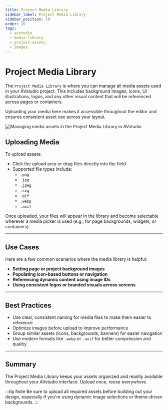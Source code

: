 ```yaml
---
title: Project Media Library
sidebar_label: Project Media Library
sidebar_position: 10
order: 10
tags:
  - avstudio
  - media-library
  - project-assets
  - images
---
```


# Project Media Library

The `Project Media Library` is where you can manage all media assets used in your AVstudio project. This includes background images, icons, UI illustrations, logos, and any other visual content that will be referenced across pages or containers.

Uploading your media here makes it accessible throughout the editor and ensures consistent asset use across your layout.

![Managing media assets in the Project Media Library in AVstudio](./img/project-media-library-configuration.png)

## Uploading Media

To upload assets:

- Click the upload area or drag files directly into the field
- Supported file types include:
  - `.png`
  - `.jpg`
  - `.jpeg`
  - `.svg`
  - `.gif`
  - `.webp`
  - `.avif`

Once uploaded, your files will appear in the library and become selectable wherever a media picker is used (e.g., for page backgrounds, widgets, or containers).

---

## Use Cases

Here are a few common scenarios where the media library is helpful:

- **Setting page or project background images**
- **Populating icon-based buttons or navigation**
- **Referencing dynamic content using image IDs**
- **Using consistent logos or branded visuals across screens**

---

## Best Practices

- Use clear, consistent naming for media files to make them easier to reference
- Optimize images before upload to improve performance
- Group similar assets (icons, backgrounds, banners) for easier navigation
- Use modern formats like `.webp` or `.avif` for better compression and quality

---

## Summary

The Project Media Library keeps your assets organized and readily available throughout your AVstudio interface. Upload once, reuse everywhere.

:::tip Note
Be sure to upload all required assets before building out your design, especially if you're using dynamic image selections or theme-driven backgrounds.
:::
